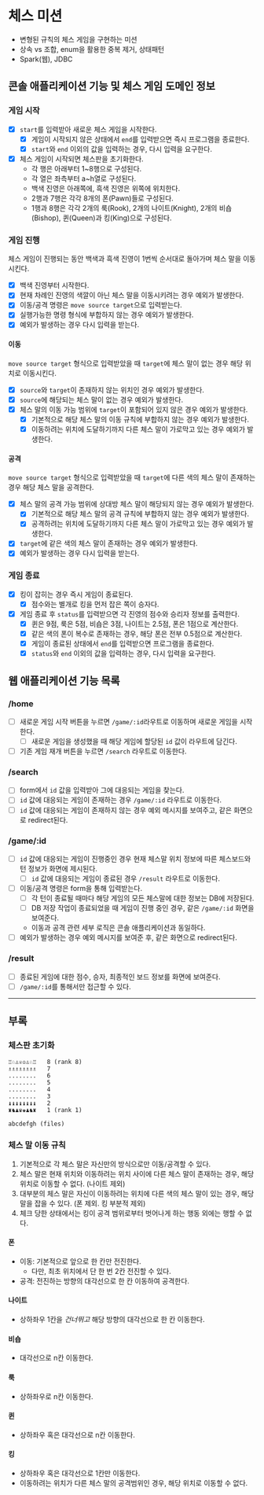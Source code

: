 # 체스 미션

- 변형된 규칙의 체스 게임을 구현하는 미션
- 상속 vs 조합, enum을 활용한 중복 제거, 상태패턴
- Spark(웹), JDBC

## 콘솔 애플리케이션 기능 및 체스 게임 도메인 정보

### 게임 시작

- [x] `start`를 입력받아 새로운 체스 게임을 시작한다.
    - [x] 게임이 시작되지 않은 상태에서 `end`를 입력받으면 즉시 프로그램을 종료한다.
    - [x] `start`와 `end` 이외의 값을 입력하는 경우, 다시 입력을 요구한다.

- [x] 체스 게임이 시작되면 체스판을 초기화한다.
    - 각 행은 아래부터 1~8행으로 구성된다.
    - 각 열은 좌측부터 a~h열로 구성된다.
    - 백색 진영은 아래쪽에, 흑색 진영은 위쪽에 위치한다.
    - 2행과 7행은 각각 8개의 폰(Pawn)들로 구성된다.
    - 1행과 8행은 각각 2개의 룩(Rook), 2개의 나이트(Knight), 2개의 비숍(Bishop), 퀸(Queen)과 킹(King)으로 구성된다.

### 게임 진행

체스 게임이 진행되는 동안 백색과 흑색 진영이 1번씩 순서대로 돌아가며 체스 말을 이동시킨다.

- [x] 백색 진영부터 시작한다.
- [x] 현재 차례인 진영의 색깔이 아닌 체스 말을 이동시키려는 경우 예외가 발생한다.
- [x] 이동/공격 명령은 `move source target`으로 입력받는다.
- [x] 실행가능한 명령 형식에 부합하지 않는 경우 예외가 발생한다.
- [x] 예외가 발생하는 경우 다시 입력을 받는다.

#### 이동

`move source target` 형식으로 입력받았을 때 `target`에 체스 말이 없는 경우 해당 위치로 이동시킨다.

- [x] `source`와 `target`이 존재하지 않는 위치인 경우 예외가 발생한다.
- [x] `source`에 해당되는 체스 말이 없는 경우 예외가 발생한다.
- [x] 체스 말의 이동 가능 범위에 `target`이 포함되어 있지 않은 경우 예외가 발생한다.
    - [x] 기본적으로 해당 체스 말의 이동 규칙에 부합하지 않는 경우 예외가 발생한다.
    - [x] 이동하려는 위치에 도달하기까지 다른 체스 말이 가로막고 있는 경우 예외가 발생한다.

#### 공격

`move source target` 형식으로 입력받았을 때 `target`에 다른 색의 체스 말이 존재하는 경우 해당 체스 말을 공격한다.

- [x] 체스 말의 공격 가능 범위에 상대방 체스 말이 해당되지 않는 경우 예외가 발생한다.
    - [x] 기본적으로 해당 체스 말의 공격 규칙에 부합하지 않는 경우 예외가 발생한다.
    - [x] 공격하려는 위치에 도달하기까지 다른 체스 말이 가로막고 있는 경우 예외가 발생한다.
- [x] `target`에 같은 색의 체스 말이 존재하는 경우 예외가 발생한다.
- [x] 예외가 발생하는 경우 다시 입력을 받는다.

### 게임 종료

- [x] 킹이 잡히는 경우 즉시 게임이 종료된다.
    - [x] 점수와는 별개로 킹을 먼저 잡은 쪽이 승자다.

- [x] 게임 종료 후 `status`를 입력받으면 각 진영의 점수와 승리자 정보를 출력한다.
    - [x] 퀸은 9점, 룩은 5점, 비숍은 3점, 나이트는 2.5점, 폰은 1점으로 계산한다.
    - [x] 같은 색의 폰이 복수로 존재하는 경우, 해당 폰은 전부 0.5점으로 계산한다.
    - [x] 게임이 종료된 상태에서 `end`를 입력받으면 프로그램을 종료한다.
    - [x] `status`와 `end` 이외의 값을 입력하는 경우, 다시 입력을 요구한다.

## 웹 애플리케이션 기능 목록

### /home

- [ ] 새로운 게임 시작 버튼을 누르면 `/game/:id`라우트로 이동하며 새로운 게임을 시작한다.
  - [ ] 새로운 게임을 생성했을 때 해당 게임에 할당된 `id` 값이 라우트에 담긴다.
- [ ] 기존 게임 재개 버튼을 누르면 `/search` 라우트로 이동한다.

### /search

- [ ] form에서 `id` 값을 입력받아 그에 대응되는 게임을 찾는다.
- [ ] `id` 값에 대응되는 게임이 존재하는 경우 `/game/:id` 라우트로 이동한다.
- [ ] `id` 값에 대응되는 게임이 존재하지 않는 경우 예외 메시지를 보여주고, 같은 화면으로 redirect된다.

### /game/:id

- [ ] `id` 값에 대응되는 게임이 진행중인 경우 현재 체스말 위치 정보에 따른 체스보드와 턴 정보가 화면에 제시된다.
  - [ ] `id` 값에 대응되는 게임이 종료된 경우 `/result` 라우트로 이동한다.
- [ ] 이동/공격 명령은 form을 통해 입력받는다.
  - [ ] 각 턴이 종료될 때마다 해당 게임의 모든 체스말에 대한 정보는 DB에 저장된다.
  - [ ] DB 저장 작업이 종료되었을 때 게임이 진행 중인 경우, 같은 `/game/:id` 화면을 보여준다.
  - 이동과 공격 관련 세부 로직은 콘솔 애플리케이션과 동일하다.
- [ ] 예외가 발생하는 경우 예외 메시지를 보여준 후, 같은 화면으로 redirect된다.

### /result

- [ ] 종료된 게임에 대한 점수, 승자, 최종적인 보드 정보를 화면에 보여준다.
- [ ] `/game/:id`를 통해서만 접근할 수 있다.

---

## 부록

### 체스판 초기화

```
♖♘♙♕♔♙♘♖   8 (rank 8)
♗♗♗♗♗♗♗♗   7
........   6
........   5
........   4
........   3
♝♝♝♝♝♝♝♝   2
♜♞♟♛♚♟♞♜   1 (rank 1)

abcdefgh (files)
```

### 체스 말 이동 규칙

1. 기본적으로 각 체스 말은 자신만의 방식으로만 이동/공격할 수 있다.
2. 체스 말은 현재 위치와 이동하려는 위치 사이에 다른 체스 말이 존재하는 경우, 해당 위치로 이동할 수 없다. (나이트 제외)
3. 대부분의 체스 말은 자신이 이동하려는 위치에 다른 색의 체스 말이 있는 경우, 해당 말을 잡을 수 있다. (폰 제외. 킹 부분적 제외)
4. 체크 당한 상태에서는 킹이 공격 범위로부터 벗어나게 하는 행동 외에는 행할 수 없다.

#### 폰

- 이동: 기본적으로 앞으로 한 칸만 전진한다.
    - 다만, 최초 위치에서 단 한 번 2칸 전진할 수 있다.
- 공격: 전진하는 방향의 대각선으로 한 칸 이동하여 공격한다.

#### 나이트

- 상하좌우 1칸을 *건너뛰고* 해당 방향의 대각선으로 한 칸 이동한다.

#### 비숍

- 대각선으로 n칸 이동한다.

#### 룩

- 상하좌우로 n칸 이동한다.

#### 퀸

- 상하좌우 혹은 대각선으로 n칸 이동한다.

#### 킹

- 상하좌우 혹은 대각선으로 1칸만 이동한다.
- 이동하려는 위치가 다른 체스 말의 공격범위인 경우, 해당 위치로 이동할 수 없다.
